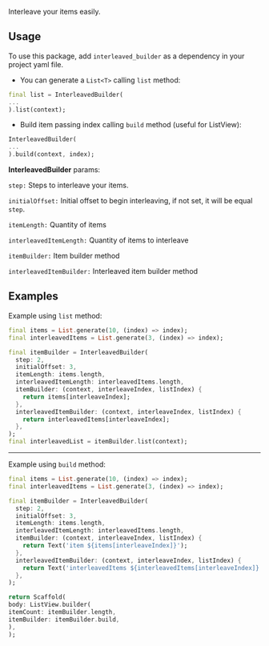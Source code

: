 Interleave your items easily.

## Usage

To use this package, add `interleaved_builder` as a dependency in your project yaml file.


- You can generate a `List<T>` calling `list` method:

```dart
final list = InterleavedBuilder(
...
).list(context);
```

- Build item passing index calling `build` method (useful for ListView):

```dart
InterleavedBuilder(
...
).build(context, index);
```

**InterleavedBuilder** params:

`step:` Steps to interleave your items.

`initialOffset:` Initial offset to begin interleaving, if not set, it will be equal `step`.

`itemLength:` Quantity of items

`interleavedItemLength:` Quantity of items to interleave

`itemBuilder:` Item builder method

`interleavedItemBuilder:` Interleaved item builder method


## Examples

Example using `list` method:

```dart
final items = List.generate(10, (index) => index);
final interleavedItems = List.generate(3, (index) => index);

final itemBuilder = InterleavedBuilder(
  step: 2,
  initialOffset: 3,
  itemLength: items.length,
  interleavedItemLength: interleavedItems.length,
  itemBuilder: (context, interleaveIndex, listIndex) {
    return items[interleaveIndex];
  },
  interleavedItemBuilder: (context, interleaveIndex, listIndex) {
    return interleavedItems[interleaveIndex];
  },
);
final interleavedList = itemBuilder.list(context);
```

---

Example using `build` method:

```dart
final items = List.generate(10, (index) => index);
final interleavedItems = List.generate(3, (index) => index);

final itemBuilder = InterleavedBuilder(
  step: 2,
  initialOffset: 3,
  itemLength: items.length,
  interleavedItemLength: interleavedItems.length,
  itemBuilder: (context, interleaveIndex, listIndex) {
    return Text('item ${items[interleaveIndex]}');
  },
  interleavedItemBuilder: (context, interleaveIndex, listIndex) {
    return Text('interleavedItems ${interleavedItems[interleaveIndex]}');
  },
);

return Scaffold(
body: ListView.builder(
itemCount: itemBuilder.length,
itemBuilder: itemBuilder.build,
),
);
```